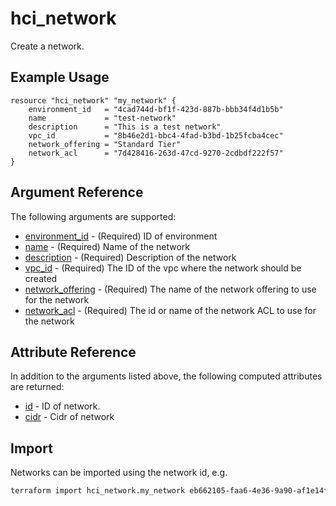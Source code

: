 # hci_network

Create a network.

## Example Usage

```hcl
resource "hci_network" "my_network" {
    environment_id   = "4cad744d-bf1f-423d-887b-bbb34f4d1b5b"
    name             = "test-network"
    description      = "This is a test network"
    vpc_id           = "8b46e2d1-bbc4-4fad-b3bd-1b25fcba4cec"
    network_offering = "Standard Tier"
    network_acl      = "7d428416-263d-47cd-9270-2cdbdf222f57"
}
```

## Argument Reference

The following arguments are supported:

- [environment_id](#environment_id) - (Required) ID of environment
- [name](#name) - (Required) Name of the network
- [description](#description) - (Required) Description of the network
- [vpc_id](#vpc_id) - (Required) The ID of the vpc where the network should be created
- [network_offering](#network_offering) - (Required) The name of the network offering to use for the network
- [network_acl](#network_acl) - (Required) The id or name of the network ACL to use for the network

## Attribute Reference

In addition to the arguments listed above, the following computed attributes are returned:

- [id](#id) - ID of network.
- [cidr](#cidr) - Cidr of network

## Import

Networks can be imported using the network id, e.g.

```bash
terraform import hci_network.my_network eb662105-faa6-4e36-9a90-af1e14f0e3d2
```
